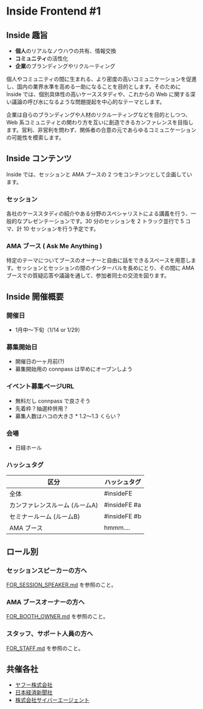 # Inside Frontend #1

## Inside 趣旨

- **個人**のリアルなノウハウの共有、情報交換
- **コミュニティ**の活性化
- **企業**のブランディングやリクルーティング

個人やコミュニティの間に生まれる、より密度の高いコミュニケーションを促進し、国内の業界水準を高める一助になることを目的とします。そのために Inside では、個別具体性の高いケーススタディや、これからの Web に関する深い議論の呼び水になるような問題提起を中心的なテーマとします。

企業は自らのブランディングや人材のリクルーティングなどを目的としつつ、Web 系コミュニティとの関わり方を互いに創造できるカンファレンスを目指します。営利、非営利を問わず、関係者の合意の元であらゆるコミュニケーションの可能性を模索します。

## Inside コンテンツ

Inside では、セッションと AMA ブースの 2 つをコンテンツとして企画しています。

### セッション

各社のケーススタディの紹介やある分野のスペシャリストによる講義を行う、一般的なプレゼンテーションです。30 分のセッションを 2 トラック並行で 5 コマ、計 10 セッションを行う予定です。

### AMA ブース ( Ask Me Anything )

特定のテーマについてブースのオーナーと自由に話をできるスペースを用意します。セッションとセッションの間のインターバルを長めにとり、その間に AMA ブースでの質疑応答や議論を通して、参加者同士の交流を図ります。

## Inside 開催概要

### 開催日

- 1月中〜下旬（1/14 or 1/29）

### 募集開始日

- 開催日の一ヶ月前(?)
- 募集開始用の connpass は早めにオープンしよう

### イベント募集ページURL

- 無料だし connpass で良さそう
- 先着枠？抽選枠併用？
- 募集人数はハコの大きさ * 1.2〜1.3 くらい？

### 会場

- 日経ホール

### ハッシュタグ

| 区分                | ハッシュタグ       |
| ----------------- | ------------ |
| 全体                | #insideFE    |
| カンファレンスルーム (ルームA) | #insideFE #a |
| セミナールーム (ルームB)    | #insideFE #b |
| AMA ブース           | hmmm....     |

## ロール別

### セッションスピーカーの方へ

[FOR_SESSION_SPEAKER.md](./FOR_SESSION_SPEAKER.md) を参照のこと。

### AMA ブースオーナーの方へ

[FOR_BOOTH_OWNER.md](./FOR_BOOTH_OWNER.md) を参照のこと。

### スタッフ、サポート人員の方へ

[FOR_STAFF.md](./FOR_STAFF.md) を参照のこと。

## 共催各社

- [ヤフー株式会社](http://docs.yahoo.co.jp/)
- [日本経済新聞社](http://www.nikkei.co.jp/nikkeiinfo/)
- [株式会社サイバーエージェント](https://www.cyberagent.co.jp/)